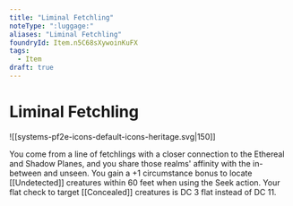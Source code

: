 ```yaml
---
title: "Liminal Fetchling"
noteType: ":luggage:"
aliases: "Liminal Fetchling"
foundryId: Item.n5C68sXywoinKuFX
tags:
  - Item
draft: true
---
```


# Liminal Fetchling
![[systems-pf2e-icons-default-icons-heritage.svg|150]]

You come from a line of fetchlings with a closer connection to the Ethereal and Shadow Planes, and you share those realms' affinity with the in-between and unseen. You gain a +1 circumstance bonus to locate [[Undetected]] creatures within 60 feet when using the Seek action. Your flat check to target [[Concealed]] creatures is DC 3 flat instead of DC 11.
